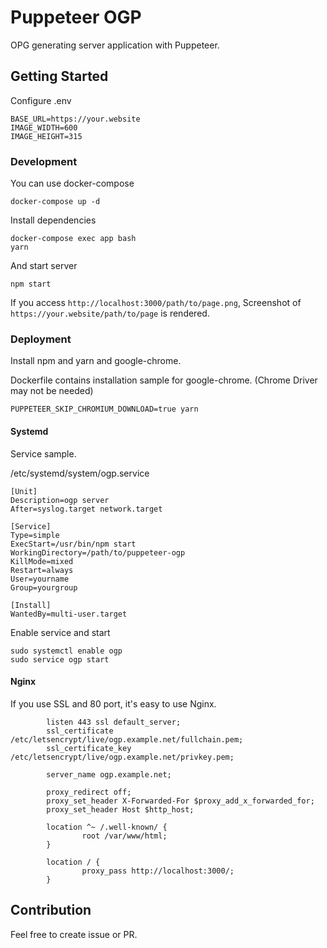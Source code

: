 # Puppeteer OGP

OPG generating server application with Puppeteer.

## Getting Started

Configure .env

```
BASE_URL=https://your.website
IMAGE_WIDTH=600
IMAGE_HEIGHT=315
```

### Development

You can use docker-compose

```
docker-compose up -d
```

Install dependencies

```
docker-compose exec app bash
yarn
```

And start server

```
npm start
```

If you access `http://localhost:3000/path/to/page.png`, Screenshot of `https://your.website/path/to/page` is rendered.

### Deployment

Install npm and yarn and google-chrome.

Dockerfile contains installation sample for google-chrome. (Chrome Driver may not be needed)

```
PUPPETEER_SKIP_CHROMIUM_DOWNLOAD=true yarn
```

#### Systemd

Service sample.

/etc/systemd/system/ogp.service

```
[Unit]
Description=ogp server
After=syslog.target network.target

[Service]
Type=simple
ExecStart=/usr/bin/npm start
WorkingDirectory=/path/to/puppeteer-ogp
KillMode=mixed
Restart=always
User=yourname
Group=yourgroup

[Install]
WantedBy=multi-user.target
```

Enable service and start

```
sudo systemctl enable ogp
sudo service ogp start
```

#### Nginx

If you use SSL and 80 port, it's easy to use Nginx.

```config
        listen 443 ssl default_server;
        ssl_certificate /etc/letsencrypt/live/ogp.example.net/fullchain.pem;
        ssl_certificate_key /etc/letsencrypt/live/ogp.example.net/privkey.pem;

        server_name ogp.example.net;

        proxy_redirect off;
        proxy_set_header X-Forwarded-For $proxy_add_x_forwarded_for;
        proxy_set_header Host $http_host;

        location ^~ /.well-known/ {
                root /var/www/html;
        }

        location / {
                proxy_pass http://localhost:3000/;
        }
```

## Contribution

Feel free to create issue or PR.
